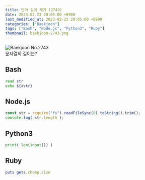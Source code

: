 ```yaml
---
title: 단어 길이 재기 (2743)
date: 2023-02-23 20:05:00 +0900
last_modified_at: 2023-02-23 20:05:00 +0900
categories: ["Baekjoon"]
tags: ["Bash", "Node.js", "Python3", "Ruby"]
thumbnail: baekjoon-2743.png
---
```


![Baekjoon No.2743](baekjoon-2743.png)  
문자열의 길이는?

## Bash
```bash
read str
echo ${#str}
```

## Node.js
```javascript
const str = require("fs").readFileSync(0).toString().trim();
console.log( str.length );
```

## Python3
```python
print( len(input()) )
```

## Ruby
```ruby
puts gets.chomp.size
```

